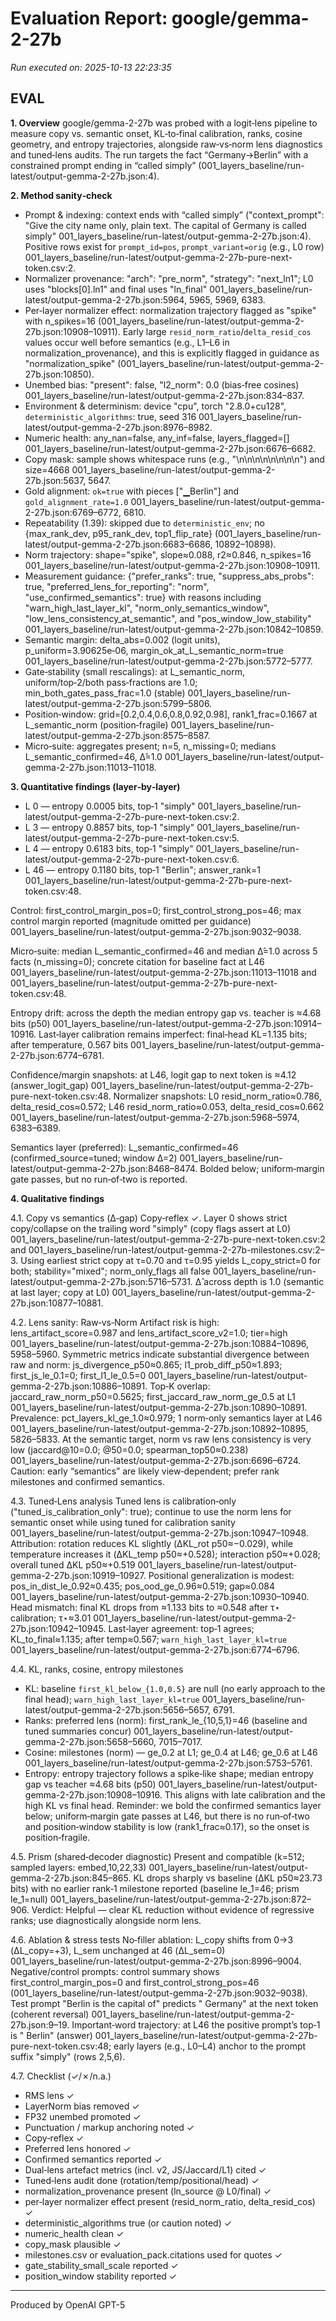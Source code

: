 # Evaluation Report: google/gemma-2-27b

*Run executed on: 2025-10-13 22:23:35*

## EVAL

**1. Overview**
google/gemma-2-27b was probed with a logit‑lens pipeline to measure copy vs. semantic onset, KL‑to‑final calibration, ranks, cosine geometry, and entropy trajectories, alongside raw‑vs‑norm lens diagnostics and tuned‑lens audits. The run targets the fact “Germany→Berlin” with a constrained prompt ending in “called simply” (001_layers_baseline/run-latest/output-gemma-2-27b.json:4).

**2. Method sanity‑check**
- Prompt & indexing: context ends with “called simply” ("context_prompt": "Give the city name only, plain text. The capital of Germany is called simply"  001_layers_baseline/run-latest/output-gemma-2-27b.json:4). Positive rows exist for `prompt_id=pos`, `prompt_variant=orig` (e.g., L0 row)  001_layers_baseline/run-latest/output-gemma-2-27b-pure-next-token.csv:2.
- Normalizer provenance: "arch": "pre_norm", "strategy": "next_ln1"; L0 uses "blocks[0].ln1" and final uses "ln_final"  001_layers_baseline/run-latest/output-gemma-2-27b.json:5964, 5965, 5969, 6383.
- Per‑layer normalizer effect: normalization trajectory flagged as "spike" with n_spikes=16 (001_layers_baseline/run-latest/output-gemma-2-27b.json:10908–10911). Early large `resid_norm_ratio`/`delta_resid_cos` values occur well before semantics (e.g., L1–L6 in normalization_provenance), and this is explicitly flagged in guidance as "normalization_spike" (001_layers_baseline/run-latest/output-gemma-2-27b.json:10850).
- Unembed bias: "present": false, "l2_norm": 0.0 (bias‑free cosines)  001_layers_baseline/run-latest/output-gemma-2-27b.json:834–837.
- Environment & determinism: device "cpu", torch "2.8.0+cu128", `deterministic_algorithms`: true, seed 316  001_layers_baseline/run-latest/output-gemma-2-27b.json:8976–8982.
- Numeric health: any_nan=false, any_inf=false, layers_flagged=[]  001_layers_baseline/run-latest/output-gemma-2-27b.json:6676–6682.
- Copy mask: sample shows whitespace runs (e.g., "\n\n\n\n\n\n\n\n") and size=4668  001_layers_baseline/run-latest/output-gemma-2-27b.json:5637, 5647.
- Gold alignment: `ok=true` with pieces ["▁Berlin"] and `gold_alignment_rate=1.0`  001_layers_baseline/run-latest/output-gemma-2-27b.json:6769–6772, 6810.
- Repeatability (1.39): skipped due to `deterministic_env`; no {max_rank_dev, p95_rank_dev, top1_flip_rate} (001_layers_baseline/run-latest/output-gemma-2-27b.json:6683–6686, 10892–10898).
- Norm trajectory: shape="spike", slope≈0.088, r2≈0.846, n_spikes=16  001_layers_baseline/run-latest/output-gemma-2-27b.json:10908–10911.
- Measurement guidance: {"prefer_ranks": true, "suppress_abs_probs": true, "preferred_lens_for_reporting": "norm", "use_confirmed_semantics": true} with reasons including "warn_high_last_layer_kl", "norm_only_semantics_window", "low_lens_consistency_at_semantic", and "pos_window_low_stability"  001_layers_baseline/run-latest/output-gemma-2-27b.json:10842–10859.
- Semantic margin: delta_abs=0.002 (logit units), p_uniform=3.90625e‑06, margin_ok_at_L_semantic_norm=true  001_layers_baseline/run-latest/output-gemma-2-27b.json:5772–5777.
- Gate‑stability (small rescalings): at L_semantic_norm, uniform/top‑2/both pass‑fractions are 1.0; min_both_gates_pass_frac=1.0 (stable)  001_layers_baseline/run-latest/output-gemma-2-27b.json:5799–5806.
- Position‑window: grid=[0.2,0.4,0.6,0.8,0.92,0.98], rank1_frac=0.1667 at L_semantic_norm (position‑fragile)  001_layers_baseline/run-latest/output-gemma-2-27b.json:8575–8587.
- Micro‑suite: aggregates present; n=5, n_missing=0; medians L_semantic_confirmed=46, Δ̂=1.0  001_layers_baseline/run-latest/output-gemma-2-27b.json:11013–11018.

**3. Quantitative findings (layer‑by‑layer)**
- L 0 — entropy 0.0005 bits, top‑1 "simply"  001_layers_baseline/run-latest/output-gemma-2-27b-pure-next-token.csv:2.
- L 3 — entropy 0.8857 bits, top‑1 "simply"  001_layers_baseline/run-latest/output-gemma-2-27b-pure-next-token.csv:5.
- L 4 — entropy 0.6183 bits, top‑1 "simply"  001_layers_baseline/run-latest/output-gemma-2-27b-pure-next-token.csv:6.
- L 46 — entropy 0.1180 bits, top‑1 "Berlin"; answer_rank=1  001_layers_baseline/run-latest/output-gemma-2-27b-pure-next-token.csv:48.

Control: first_control_margin_pos=0; first_control_strong_pos=46; max control margin reported (magnitude omitted per guidance)  001_layers_baseline/run-latest/output-gemma-2-27b.json:9032–9038.

Micro‑suite: median L_semantic_confirmed=46 and median Δ̂=1.0 across 5 facts (n_missing=0); concrete citation for baseline fact at L46  001_layers_baseline/run-latest/output-gemma-2-27b.json:11013–11018 and 001_layers_baseline/run-latest/output-gemma-2-27b-pure-next-token.csv:48.

Entropy drift: across the depth the median entropy gap vs. teacher is ≈4.68 bits (p50)  001_layers_baseline/run-latest/output-gemma-2-27b.json:10914–10916. Last‑layer calibration remains imperfect: final‑head KL=1.135 bits; after temperature, 0.567 bits  001_layers_baseline/run-latest/output-gemma-2-27b.json:6774–6781.

Confidence/margin snapshots: at L46, logit gap to next token is ≈4.12 (answer_logit_gap)  001_layers_baseline/run-latest/output-gemma-2-27b-pure-next-token.csv:48. Normalizer snapshots: L0 resid_norm_ratio≈0.786, delta_resid_cos≈0.572; L46 resid_norm_ratio≈0.053, delta_resid_cos≈0.662  001_layers_baseline/run-latest/output-gemma-2-27b.json:5968–5974, 6383–6389.

Semantics layer (preferred): L_semantic_confirmed=46 (confirmed_source=tuned; window Δ=2)  001_layers_baseline/run-latest/output-gemma-2-27b.json:8468–8474. Bolded below; uniform‑margin gate passes, but no run‑of‑two is reported.

**4. Qualitative findings**

4.1. Copy vs semantics (Δ‑gap)
Copy‑reflex ✓. Layer 0 shows strict copy/collapse on the trailing word "simply" (copy flags assert at L0)  001_layers_baseline/run-latest/output-gemma-2-27b-pure-next-token.csv:2 and 001_layers_baseline/run-latest/output-gemma-2-27b-milestones.csv:2–3. Using earliest strict copy at τ=0.70 and τ=0.95 yields L_copy_strict=0 for both; stability="mixed"; norm_only_flags all false  001_layers_baseline/run-latest/output-gemma-2-27b.json:5716–5731. Δ̂ across depth is 1.0 (semantic at last layer; copy at L0)  001_layers_baseline/run-latest/output-gemma-2-27b.json:10877–10881.

4.2. Lens sanity: Raw‑vs‑Norm
Artifact risk is high: lens_artifact_score=0.987 and lens_artifact_score_v2=1.0; tier=high  001_layers_baseline/run-latest/output-gemma-2-27b.json:10884–10896, 5958–5960. Symmetric metrics indicate substantial divergence between raw and norm: js_divergence_p50≈0.865; l1_prob_diff_p50≈1.893; first_js_le_0.1=0; first_l1_le_0.5=0  001_layers_baseline/run-latest/output-gemma-2-27b.json:10886–10891. Top‑K overlap: jaccard_raw_norm_p50=0.5625; first_jaccard_raw_norm_ge_0.5 at L1  001_layers_baseline/run-latest/output-gemma-2-27b.json:10890–10891. Prevalence: pct_layers_kl_ge_1.0≈0.979; 1 norm‑only semantics layer at L46  001_layers_baseline/run-latest/output-gemma-2-27b.json:10892–10895, 5826–5833. At the semantic target, norm vs raw lens consistency is very low (jaccard@10=0.0; @50=0.0; spearman_top50≈0.238)  001_layers_baseline/run-latest/output-gemma-2-27b.json:6696–6724. Caution: early “semantics” are likely view‑dependent; prefer rank milestones and confirmed semantics.

4.3. Tuned‑Lens analysis
Tuned lens is calibration‑only ("tuned_is_calibration_only": true); continue to use the norm lens for semantic onset while using tuned for calibration sanity  001_layers_baseline/run-latest/output-gemma-2-27b.json:10947–10948. Attribution: rotation reduces KL slightly (ΔKL_rot p50≈−0.029), while temperature increases it (ΔKL_temp p50≈+0.528); interaction p50≈+0.028; overall tuned ΔKL p50≈+0.519  001_layers_baseline/run-latest/output-gemma-2-27b.json:10919–10927. Positional generalization is modest: pos_in_dist_le_0.92≈0.435; pos_ood_ge_0.96≈0.519; gap≈0.084  001_layers_baseline/run-latest/output-gemma-2-27b.json:10930–10940. Head mismatch: final KL drops from ≈1.133 bits to ≈0.548 after τ⋆ calibration; τ⋆≈3.01  001_layers_baseline/run-latest/output-gemma-2-27b.json:10942–10945. Last‑layer agreement: top‑1 agrees; KL_to_final≈1.135; after temp≈0.567; `warn_high_last_layer_kl=true`  001_layers_baseline/run-latest/output-gemma-2-27b.json:6774–6796.

4.4. KL, ranks, cosine, entropy milestones
- KL: baseline `first_kl_below_{1.0,0.5}` are null (no early approach to the final head); `warn_high_last_layer_kl=true`  001_layers_baseline/run-latest/output-gemma-2-27b.json:5656–5657, 6791.
- Ranks: preferred lens (norm): first_rank_le_{10,5,1}=46 (baseline and tuned summaries concur)  001_layers_baseline/run-latest/output-gemma-2-27b.json:5658–5660, 7015–7017.
- Cosine: milestones (norm) — ge_0.2 at L1; ge_0.4 at L46; ge_0.6 at L46  001_layers_baseline/run-latest/output-gemma-2-27b.json:5753–5761.
- Entropy: entropy trajectory follows a spike‑like shape; median entropy gap vs teacher ≈4.68 bits (p50)  001_layers_baseline/run-latest/output-gemma-2-27b.json:10908–10916. This aligns with late calibration and the high KL vs final head.
Reminder: we bold the confirmed semantics layer below; uniform‑margin gate passes at L46, but there is no run‑of‑two and position‑window stability is low (rank1_frac≈0.17), so the onset is position‑fragile.

4.5. Prism (shared‑decoder diagnostic)
Present and compatible (k=512; sampled layers: embed,10,22,33)  001_layers_baseline/run-latest/output-gemma-2-27b.json:845–865. KL drops sharply vs baseline (ΔKL p50≈23.73 bits) with no earlier rank‑1 milestone reported (baseline le_1=46; prism le_1=null)  001_layers_baseline/run-latest/output-gemma-2-27b.json:872–906. Verdict: Helpful — clear KL reduction without evidence of regressive ranks; use diagnostically alongside norm lens.

4.6. Ablation & stress tests
No‑filler ablation: L_copy shifts from 0→3 (ΔL_copy=+3), L_sem unchanged at 46 (ΔL_sem=0)  001_layers_baseline/run-latest/output-gemma-2-27b.json:8996–9004. Negative/control prompts: control summary shows first_control_margin_pos=0 and first_control_strong_pos=46 (001_layers_baseline/run-latest/output-gemma-2-27b.json:9032–9038). Test prompt "Berlin is the capital of" predicts " Germany" at the next token (coherent reversal)  001_layers_baseline/run-latest/output-gemma-2-27b.json:9–19.
Important‑word trajectory: at L46 the positive prompt’s top‑1 is " Berlin" (answer)  001_layers_baseline/run-latest/output-gemma-2-27b-pure-next-token.csv:48; early layers (e.g., L0–L4) anchor to the prompt suffix "simply" (rows 2,5,6).

4.7. Checklist (✓/✗/n.a.)
- RMS lens ✓
- LayerNorm bias removed ✓
- FP32 unembed promoted ✓
- Punctuation / markup anchoring noted ✓
- Copy‑reflex ✓
- Preferred lens honored ✓
- Confirmed semantics reported ✓
- Dual‑lens artefact metrics (incl. v2, JS/Jaccard/L1) cited ✓
- Tuned‑lens audit done (rotation/temp/positional/head) ✓
- normalization_provenance present (ln_source @ L0/final) ✓
- per‑layer normalizer effect present (resid_norm_ratio, delta_resid_cos) ✓
- deterministic_algorithms true (or caution noted) ✓
- numeric_health clean ✓
- copy_mask plausible ✓
- milestones.csv or evaluation_pack.citations used for quotes ✓
- gate_stability_small_scale reported ✓
- position_window stability reported ✓

---
Produced by OpenAI GPT-5 
